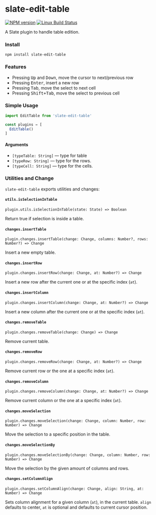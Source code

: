 # slate-edit-table

[![NPM version](https://badge.fury.io/js/slate-edit-table.svg)](http://badge.fury.io/js/slate-edit-table)
[![Linux Build Status](https://travis-ci.org/GitbookIO/slate-edit-table.png?branch=master)](https://travis-ci.org/GitbookIO/slate-edit-table)

A Slate plugin to handle table edition.

### Install

```
npm install slate-edit-table
```

### Features

- Pressing <kbd>Up</kbd> and <kbd>Down</kbd>, move the cursor to next/previous row
- Pressing <kbd>Enter</kbd>, insert a new row
- Pressing <kbd>Tab</kbd>, move the select to next cell
- Pressing <kbd>Shift+Tab</kbd>, move the select to previous cell

### Simple Usage

```js
import EditTable from 'slate-edit-table'

const plugins = [
  EditTable()
]
```

#### Arguments

- ``[typeTable: String]`` — type for table
- ``[typeRow: String]`` — type for the rows.
- ``[typeCell: String]`` — type for the cells.

### Utilities and Change

`slate-edit-table` exports utilities and changes:

#### `utils.isSelectionInTable`

`plugin.utils.isSelectionInTable(state: State) => Boolean`

Return true if selection is inside a table.

#### `changes.insertTable`

`plugin.changes.insertTable(change: Change, columns: Number?, rows: Number?) => Change`

Insert a new empty table.

#### `changes.insertRow`

`plugin.changes.insertRow(change: Change, at: Number?) => Change`

Insert a new row after the current one or at the specific index (`at`).

#### `changes.insertColumn`

`plugin.changes.insertColumn(change: Change, at: Number?) => Change`

Insert a new column after the current one or at the specific index (`at`).

#### `changes.removeTable`

`plugin.changes.removeTable(change: Change) => Change`

Remove current table.

#### `changes.removeRow`

`plugin.changes.removeRow(change: Change, at: Number?) => Change`

Remove current row or the one at a specific index (`at`).

#### `changes.removeColumn`

`plugin.changes.removeColumn(change: Change, at: Number?) => Change`

Remove current column or the one at a specific index (`at`).

#### `changes.moveSelection`

`plugin.changes.moveSelection(change: Change, column: Number, row: Number) => Change`

Move the selection to a specific position in the table.

#### `changes.moveSelectionBy`

`plugin.changes.moveSelectionBy(change: Change, column: Number, row: Number) => Change`

Move the selection by the given amount of columns and rows.

#### `changes.setColumnAlign`

`plugin.changes.setColumnAlign(change: Change, align: String, at: Number) => Change`

Sets column alignment for a given column (`at`), in the current table. `align`
defaults to center, `at` is optional and defaults to current cursor position.
